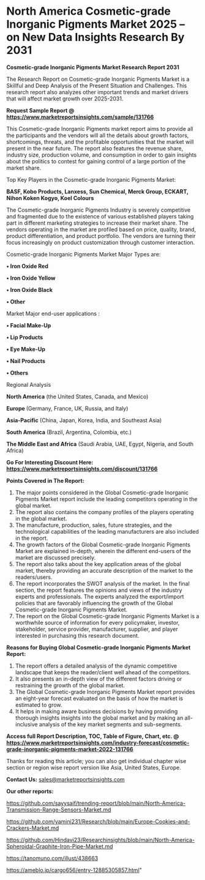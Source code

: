 # North America Cosmetic-grade Inorganic Pigments Market 2025 – on New Data Insights Research By 2031

<strong>Cosmetic-grade Inorganic Pigments Market Research Report 2031</strong>

The Research Report on Cosmetic-grade Inorganic Pigments Market is a Skillful and Deep Analysis of the Present Situation and Challenges. This research report also analyzes other important trends and market drivers that will affect market growth over 2025-2031.

<strong>Request Sample Report @ <a href=https://www.marketreportsinsights.com/sample/131766>https://www.marketreportsinsights.com/sample/131766</a></strong>

This Cosmetic-grade Inorganic Pigments market report aims to provide all the participants and the vendors will all the details about growth factors, shortcomings, threats, and the profitable opportunities that the market will present in the near future. The report also features the revenue share, industry size, production volume, and consumption in order to gain insights about the politics to contest for gaining control of a large portion of the market share.

Top Key Players in the Cosmetic-grade Inorganic Pigments Market:

<strong>BASF, Kobo Products, Lanxess, Sun Chemical, Merck Group, ECKART, Nihon Koken Kogyo, Koel Colours</strong>

The Cosmetic-grade Inorganic Pigments Industry is severely competitive and fragmented due to the existence of various established players taking part in different marketing strategies to increase their market share. The vendors operating in the market are profiled based on price, quality, brand, product differentiation, and product portfolio. The vendors are turning their focus increasingly on product customization through customer interaction.

Cosmetic-grade Inorganic Pigments Market Major Types are:

<strong>• Iron Oxide Red

• Iron Oxide Yellow

• Iron Oxide Black

• Other</strong>

Market Major end-user applications :

<strong>• Facial Make-Up

• Lip Products

• Eye Make-Up

• Nail Products

• Others</strong>

Regional Analysis

</u><strong><b>North America</b></strong> (the United States, Canada, and Mexico)

<strong><b>Europe </b></strong>(Germany, France, UK, Russia, and Italy)

<strong><b>Asia-Pacific</b></strong> (China, Japan, Korea, India, and Southeast Asia)

<strong><b>South America</b></strong> (Brazil, Argentina, Colombia, etc.)

<strong><b>The Middle East and Africa</b></strong> (Saudi Arabia, UAE, Egypt, Nigeria, and South Africa)

<strong>Go For Interesting Discount Here: <a href=https://www.marketreportsinsights.com/discount/131766>https://www.marketreportsinsights.com/discount/131766</a></strong>

<strong>Points Covered in The Report:</strong>
<ol>
  <li>The major points considered in the Global Cosmetic-grade Inorganic Pigments Market report include the leading competitors operating in the global market.</li>
  <li>The report also contains the company profiles of the players operating in the global market.</li>
  <li>The manufacture, production, sales, future strategies, and the technological capabilities of the leading manufacturers are also included in the report.</li>
  <li>The growth factors of the Global Cosmetic-grade Inorganic Pigments Market are explained in-depth, wherein the different end-users of the market are discussed precisely.</li>
  <li>The report also talks about the key application areas of the global market, thereby providing an accurate description of the market to the readers/users.</li>
  <li>The report incorporates the SWOT analysis of the market. In the final section, the report features the opinions and views of the industry experts and professionals. The experts analyzed the export/import policies that are favorably influencing the growth of the Global Cosmetic-grade Inorganic Pigments Market.</li>
  <li>The report on the Global Cosmetic-grade Inorganic Pigments Market is a worthwhile source of information for every policymaker, investor, stakeholder, service provider, manufacturer, supplier, and player interested in purchasing this research document.</li>
</ol>
<strong>Reasons for Buying Global Cosmetic-grade Inorganic Pigments Market Report:</strong>

<ol>
  <li>The report offers a detailed analysis of the dynamic competitive landscape that keeps the reader/client well ahead of the competitors.</li>
  <li>It also presents an in-depth view of the different factors driving or restraining the growth of the global market.</li>
  <li>The Global Cosmetic-grade Inorganic Pigments Market report provides an eight-year forecast evaluated on the basis of how the market is estimated to grow.</li>
  <li>It helps in making aware business decisions by having providing thorough insights insights into the global market and by making an all-inclusive analysis of the key market segments and sub-segments.</li>
</ol>
<strong>Access full Report Description, TOC, Table of Figure, Chart, etc. @ <a href=https://www.marketreportsinsights.com/industry-forecast/cosmetic-grade-inorganic-pigments-market-2022-131766>https://www.marketreportsinsights.com/industry-forecast/cosmetic-grade-inorganic-pigments-market-2022-131766</a></strong>


Thanks for reading this article; you can also get individual chapter wise section or region wise report version like Asia, United States, Europe.

<strong>Contact Us:</strong>
sales@marketreportsinsights.com

<strong>Our other reports:</strong>

<a href=https://github.com/sayysaif/trending-report/blob/main/North-America-Transmission-Range-Sensors-Market.md>https://github.com/sayysaif/trending-report/blob/main/North-America-Transmission-Range-Sensors-Market.md</a>

<a href=https://github.com/yamini231/Research/blob/main/Europe-Cookies-and-Crackers-Market.md>https://github.com/yamini231/Research/blob/main/Europe-Cookies-and-Crackers-Market.md</a>

<a href=https://github.com/Hindavi23/Researchinsights/blob/main/North-America-Spheroidal-Graphite-Iron-Pipe-Market.md>https://github.com/Hindavi23/Researchinsights/blob/main/North-America-Spheroidal-Graphite-Iron-Pipe-Market.md</a>

<a href=https://tanomuno.com/illust/438663>https://tanomuno.com/illust/438663</a>

<a href=https://ameblo.jp/cargo656/entry-12885305857.html>https://ameblo.jp/cargo656/entry-12885305857.html</a>"
